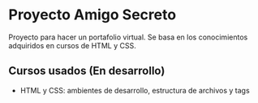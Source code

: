# Proyecto Amigo Secreto

Proyecto para hacer un portafolio virtual. Se basa en los conocimientos adquiridos en cursos de HTML y CSS.

## Cursos usados (En desarrollo)

 - HTML y CSS: ambientes de desarrollo, estructura de archivos y tags